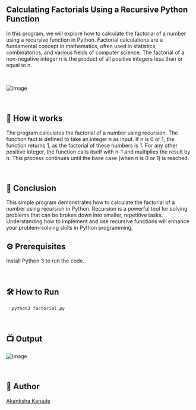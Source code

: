 
## Calculating Factorials Using a Recursive Python Function

In this program, we will explore how to calculate the factorial of a number using a recursive function in Python. Factorial calculations are a fundamental concept in mathematics, often used in statistics, combinatorics, and various fields of computer science. The factorial of a non-negative integer 
n is the product of all positive integers less than or equal to 
n.

<br>

<p align="center">
  
![image](https://github.com/user-attachments/assets/cf8ae7fc-65f3-40f4-bd61-8da97f004c86)


</p>

<br>

## 🌟 How it works

The program calculates the factorial of a number using recursion. The function fact is defined to take an integer n as input. If n is 0 or 1, the function returns 1, as the factorial of these numbers is 1. For any other positive integer, the function calls itself with n-1 and multiplies the result by n. This process continues until the base case (when n is 0 or 1) is reached.

<br>

## 📜 Conclusion

This simple program demonstrates how to calculate the factorial of a number using recursion in Python. Recursion is a powerful tool for solving problems that can be broken down into smaller, repetitive tasks. Understanding how to implement and use recursive functions will enhance your problem-solving skills in Python programming.
<br>

## ⚙️ Prerequisites

Install Python 3 to run the code.

<br>

## 🛠️ How to Run

```python3
  python3 factorial.py
```

<br>

## 📺 Output

![image](https://github.com/user-attachments/assets/ec8deaf7-92e5-4554-bd24-89727cc30142)


<br>

## 👻 Author
[Akanksha Kanade](https://github.com/CandyBeans1609)

